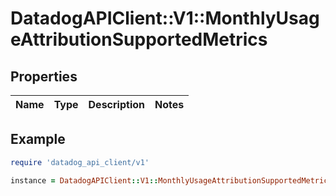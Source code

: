 # DatadogAPIClient::V1::MonthlyUsageAttributionSupportedMetrics

## Properties

| Name | Type | Description | Notes |
| ---- | ---- | ----------- | ----- |

## Example

```ruby
require 'datadog_api_client/v1'

instance = DatadogAPIClient::V1::MonthlyUsageAttributionSupportedMetrics.new()
```

